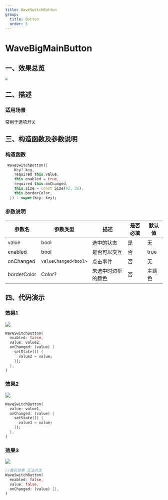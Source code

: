 ```yaml
---
title: WaveSwitchButton
group:
  title: Button
  order: 5
---
```


# WaveBigMainButton

## 一、效果总览

<img src="./img/WaveSwitchButtonExample.png" style="zoom: 50%;" />

## 二、描述

### 适用场景

常用于选项开关


## 三、构造函数及参数说明

### 构造函数

```dart
 WaveSwitchButton({
    Key? key,
    required this.value,
    this.enabled = true,
    required this.onChanged,
    this.size = const Size(42, 26),
    this.borderColor,
  }) : super(key: key);
```
### 参数说明

| **参数名** | **参数类型** | 描述 | **是否必填** | **默认值** |
| --- | --- | --- | --- | --- |
| value | bool | 选中的状态 | 是 | 无 |
| enabled | bool | 是否可以交互 | 否 | true |
| onChanged | `ValueChanged<bool>` | 点击事件 | 否 | 无 |
| borderColor | Color? | 未选中时边框的颜色 | 否 | 主题色 |



## 四、代码演示

### 效果1

<img src="./img/WaveSwitchButtonDisable.png" />

```dart
WaveSwitchButton(
  enabled: false,
  value: value2,
  onChanged: (value) {
    setState(() {
      value2 = value;
    });
  },
)
```


### 效果2

![](./img/WaveSwitchButtonNomal.png)

```dart
WaveSwitchButton(
  value: value1,
  onChanged: (value) {
    setState(() {
      value1 = value;
    });
  },
)
```

### 效果3

![](./img/WaveSwitchButtonOffDisable.png)

```dart
//置灰效果 无法点击
WaveSwitchButton(
  enabled: false,
  value: false,
  onChanged: (value) {},
)
```